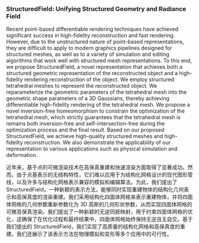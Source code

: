 ### StructuredField: Unifying Structured Geometry and Radiance Field

Recent point-based differentiable rendering techniques have achieved significant success in high-fidelity reconstruction and fast rendering. However, due to the unstructured nature of point-based representations, they are difficult to apply to modern graphics pipelines designed for structured meshes, as well as to a variety of simulation and editing algorithms that work well with structured mesh representations. To this end, we propose StructuredField, a novel representation that achieves both a structured geometric representation of the reconstructed object and a high-fidelity rendering reconstruction of the object. We employ structured tetrahedral meshes to represent the reconstructed object. We reparameterize the geometric parameters of the tetrahedral mesh into the geometric shape parameters of a 3D Gaussians, thereby achieving differentiable high-fidelity rendering of the tetrahedral mesh. We propose a novel inversion-free homeomorphism to constrain the optimization of the tetrahedral mesh, which strictly guarantees that the tetrahedral mesh is remains both inversion-free and self-intersection-free during the optimization process and the final result. Based on our proposed StructuredField, we achieve high-quality structured meshes and high-fidelity reconstruction. We also demonstrate the applicability of our representation to various applications such as physical simulation and deformation.

近年来，基于点的可微渲染技术在高保真重建和快速渲染方面取得了显著成功。然而，由于点基表示的无结构特性，它们难以应用于为结构化网格设计的现代图形管线，以及许多与结构化网格表示兼容的模拟和编辑算法。为此，我们提出了 StructuredField，一种新颖的表示方法，能够同时实现重建物体的结构化几何表示和高保真度的渲染重建。我们采用结构化四面体网格来表示重建物体，并将四面体网格的几何参数重新参数化为 3D 高斯的几何形状参数，从而实现四面体网格的可微高保真渲染。我们提出了一种新颖的无逆同胚映射，用于约束四面体网格的优化，这确保了在优化过程和最终结果中，四面体网格始终保持无逆且无自交。基于我们提出的 StructuredField，我们实现了高质量的结构化网格和高保真度的重建。我们还展示了该表示方法在物理模拟和变形等多个应用中的可行性。
